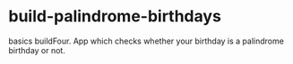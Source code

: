 # build-palindrome-birthdays
basics buildFour. App which checks whether your birthday is a palindrome birthday or not.
